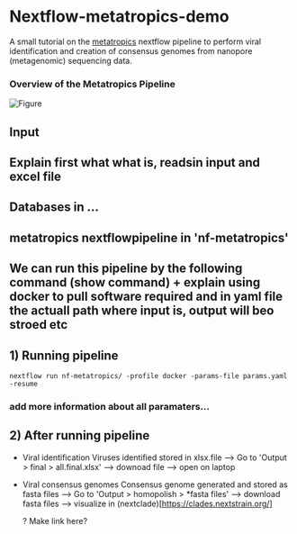 # Nextflow-metatropics-demo
A small tutorial on the [metatropics](https://github.com/DaanJansen94/nf-metatropics/) nextflow pipeline to perform viral identification and creation of consensus genomes from nanopore (metagenomic) sequencing data.

### Overview of the Metatropics Pipeline
![Figure](./nf-metatropics/Metatropics.jpg)

## Input




## Explain first what what is, readsin input and excel file
## Databases in ... 
## metatropics nextflowpipeline in 'nf-metatropics'
## We can run this pipeline by the following command (show command) + explain using docker to pull software required and in yaml file the actuall path where input is, output will beo stroed etc

## 1) Running pipeline
```
nextflow run nf-metatropics/ -profile docker -params-file params.yaml -resume
```

### add more information about all paramaters...



## 2) After running pipeline

* Viral identification
  Viruses identified stored in xlsx.file
  --> Go to 'Output > final > all.final.xlsx' --> downoad file --> open on laptop
  
* Viral consensus genomes
  Consensus genome generated and stored as fasta files
  --> Go to 'Output > homopolish > *fasta files' --> download fasta files --> visualize in (nextclade)[https://clades.nextstrain.org/]

  ? Make link here? 

